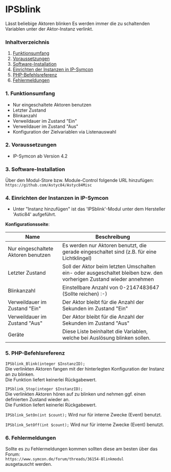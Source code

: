 # IPSblink
Lässt beliebige Aktoren blinken
Es werden immer die zu schaltenden Variablen unter der Aktor-Instanz verlinkt.


### Inhaltverzeichnis

1. [Funktionsumfang](#1-funktionsumfang)
2. [Voraussetzungen](#2-voraussetzungen)
3. [Software-Installation](#3-software-installation)
4. [Einrichten der Instanzen in IP-Symcon](#4-einrichten-der-instanzen-in-ip-symcon)
5. [PHP-Befehlsreferenz](#5-php-befehlsreferenz)
6. [Fehlermeldungen](#6-fehler)


### 1. Funktionsumfang

* Nur eingeschaltete Aktoren benutzen
* Letzter Zustand
* Blinkanzahl
* Verweildauer im Zustand "Ein"
* Verweildauer im Zustand "Aus"
* Konfiguration der Zielvariablen via Listenauswahl


### 2. Voraussetzungen

- IP-Symcon ab Version 4.2


### 3. Software-Installation

Über den Modul-Store bzw. Module-Control folgende URL hinzufügen:  
`https://github.com/Astyc84/Astyc84Misc`  


### 4. Einrichten der Instanzen in IP-Symcon

- Unter "Instanz hinzufügen" ist das 'IPSblink'-Modul unter dem Hersteller 'Astic84' aufgeführt.  

__Konfigurationsseite__:

Name                  				| Beschreibung
----------------------------------- | ---------------------------------
Nur eingeschaltete Aktoren benutzen | Es werden nur Aktoren benutzt, die gerade eingeschaltet sind (z.B. für eine Lichtklingel)
Letzter Zustand						| Soll der Aktor beim letzten Umschalten ein- oder ausgeschaltet bleiben bzw. den vorherigen Zustand wieder annehmen
Blinkanzahl 						| Einstellbare Anzahl von 0-2147483647 (Sollte reichen) :-)
Verweildauer im Zustand "Ein"		| Der Aktor bleibt für die Anzahl der Sekunden im Zustand "Ein"
Verweildauer im Zustand "Aus"		| Der Aktor bleibt für die Anzahl der Sekunden im Zustand "Aus"
Geräte        						| Diese Liste beinhaltet die Variablen, welche bei Auslösung blinken sollen.


### 5. PHP-Befehlsreferenz
`IPSblink_Blink(integer $InstanzID);`  
Die verlinkten Aktoren fangen mit der hinterlegten Konfiguration der Instanz an zu blinken.  
Die Funktion liefert keinerlei Rückgabewert.

`IPSblink_Stop(integer $InstanzID);`  
Die verlinkten Aktoren hören auf zu blinken und nehmen ggf. einen definierten Zustand wieder an.  
Die Funktion liefert keinerlei Rückgabewert.    

`IPSblink_SetOn(int $count);`
Wird nur für interne Zwecke (Event) benutzt.
  
`IPSblink_SetOff(int $count);`
Wird nur für interne Zwecke (Event) benutzt.


### 6. Fehlermeldungen

Sollte es zu Fehlermeldungen kommen sollten diese am besten über das Forum:  
`https://www.symcon.de/forum/threads/36154-Blinkmodul`  
ausgetauscht werden.